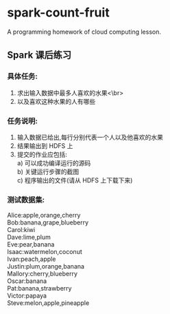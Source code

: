# spark-count-fruit
A programming homework of cloud computing lesson.
## Spark 课后练习
### 具体任务:
1) 求出输入数据中最多人喜欢的水果<\br>
2) 以及喜欢这种水果的人有哪些</br>
### 任务说明:</br>
1) 输入数据已给出,每行分别代表一个人以及他喜欢的水果</br>
2) 结果输出到 HDFS 上</br>
3) 提交的作业应包括:</br>
a) 可以成功编译运行的源码</br>
b) 关键运行步骤的截图</br>
c) 程序输出的文件(请从 HDFS 上下载下来)</br>
### 测试数据集:
Alice:apple,orange,cherry</br>
Bob:banana,grape,blueberry</br>
Carol:kiwi</br>
Dave:lime,plum</br>
Eve:pear,banana</br>
Isaac:watermelon,coconut</br>
Ivan:peach,apple</br>
Justin:plum,orange,banana</br>
Mallory:cherry,blueberry</br>
Oscar:banana</br>
Pat:banana,strawberry</br>
Victor:papaya</br>
Steve:melon,apple,pineapple</br>
